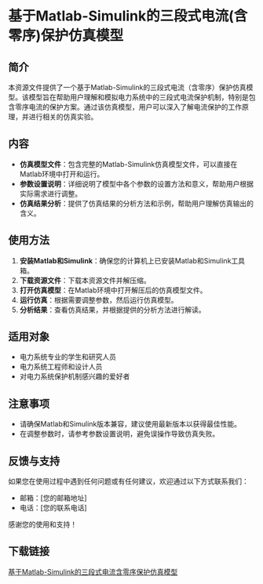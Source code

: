 # 基于Matlab-Simulink的三段式电流(含零序)保护仿真模型

## 简介
本资源文件提供了一个基于Matlab-Simulink的三段式电流（含零序）保护仿真模型。该模型旨在帮助用户理解和模拟电力系统中的三段式电流保护机制，特别是包含零序电流的保护方案。通过该仿真模型，用户可以深入了解电流保护的工作原理，并进行相关的仿真实验。

## 内容
- **仿真模型文件**：包含完整的Matlab-Simulink仿真模型文件，可以直接在Matlab环境中打开和运行。
- **参数设置说明**：详细说明了模型中各个参数的设置方法和意义，帮助用户根据实际需求进行调整。
- **仿真结果分析**：提供了仿真结果的分析方法和示例，帮助用户理解仿真输出的含义。

## 使用方法
1. **安装Matlab和Simulink**：确保您的计算机上已安装Matlab和Simulink工具箱。
2. **下载资源文件**：下载本资源文件并解压缩。
3. **打开仿真模型**：在Matlab环境中打开解压后的仿真模型文件。
4. **运行仿真**：根据需要调整参数，然后运行仿真模型。
5. **分析结果**：查看仿真结果，并根据提供的分析方法进行解读。

## 适用对象
- 电力系统专业的学生和研究人员
- 电力系统工程师和设计人员
- 对电力系统保护机制感兴趣的爱好者

## 注意事项
- 请确保Matlab和Simulink版本兼容，建议使用最新版本以获得最佳性能。
- 在调整参数时，请参考参数设置说明，避免误操作导致仿真失败。

## 反馈与支持
如果您在使用过程中遇到任何问题或有任何建议，欢迎通过以下方式联系我们：
- 邮箱：[您的邮箱地址]
- 电话：[您的联系电话]

感谢您的使用和支持！

## 下载链接

[基于Matlab-Simulink的三段式电流含零序保护仿真模型](https://pan.quark.cn/s/38ec6d12ffe2)